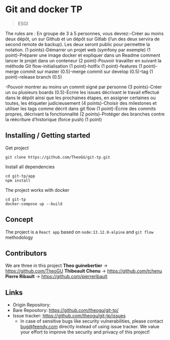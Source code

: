 # Git and docker TP
> ESGI

The rules are :
En groupe de 3 à 5 personnes, vous devrez:-Créer au moins deux dépôt, un sur Github et un dépôt sur Gitlab (l’un des deux servira de second remote de backup). Les deux seront public pour permettre la notation. (1 points)-Démarrer un projet web (symfony par exemple) (1 point)-Préparer une image docker et expliquer dans un Readme comment lancer le projet dans un conteneur (2 point)-Pouvoir travailler en suivant la méthode Git flow-initialisation (1 point)-hotfix (1 point)-features (1 point)-merge commit sur master (0.5)-merge commit sur develop (0.5)-tag (1 point)-release branch (0.5)

-Pouvoir montrer au moins un commit signé par personne (3 points)-Créer un ou plusieurs boards (0.5)-Écrire les issues décrivant le travail effectué dans le dépôt ainsi que les prochaines étapes, en assigner certaines ou toutes, les étiqueter judicieusement (4 points)-Choisir des milestones et utiliser les tags comme décrit dans git flow (1 point)-Écrire des commits propres, décrivant la fonctionnalité (2 points)-Protéger des branches contre la réécriture d’historique (force push) (1 point)


## Installing / Getting started

Get project

```shell
git clone https://github.com/TheoGU/git-tp.git
```

Install all dependencies

```shell
cd git-tp/app
npm install
```

The project works with docker

```shell
cd git-tp
docker-compose up --build
```

## Concept

The project is a `React app` based on `node:13.12.0-alpine` and `git flow` methodology

## Contributors

We are three in this project
**Theo guinebertier** 
	-> https://github.com/TheoGU
**Thibeault Chenu**
	-> https://github.com/tchenu
**Pierre Ribault**
	-> https://github.com/pierreribault

## Links

- Origin Repository: 
- Bare Repository: https://github.com/theogu/git-tp/
- Issue tracker: https://github.com/theogu/git-tp/issues
  - In case of sensitive bugs like security vulnerabilities, please contact
    bug@feendy.com directly instead of using issue tracker. We value your effort
    to improve the security and privacy of this project!
